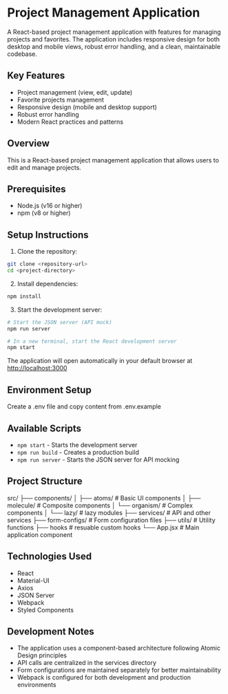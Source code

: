 # Project Management Application

A React-based project management application with features for managing projects and favorites. The application includes responsive design for both desktop and mobile views, robust error handling, and a clean, maintainable codebase.

## Key Features

- Project management (view, edit, update)
- Favorite projects management
- Responsive design (mobile and desktop support)
- Robust error handling
- Modern React practices and patterns

## Overview

This is a React-based project management application that allows users to edit and manage projects.

## Prerequisites

- Node.js (v16 or higher)
- npm (v8 or higher)

## Setup Instructions

1. Clone the repository:

```bash
git clone <repository-url>
cd <project-directory>
```

2. Install dependencies:

```bash
npm install
```

3. Start the development server:

```bash
# Start the JSON server (API mock)
npm run server

# In a new terminal, start the React development server
npm start
```

The application will open automatically in your default browser at <http://localhost:3000>

## Environment Setup

Create a .env file and copy content from .env.example

## Available Scripts

- `npm start` - Starts the development server
- `npm run build` - Creates a production build
- `npm run server` - Starts the JSON server for API mocking

## Project Structure

src/
├── components/
│ ├── atoms/        # Basic UI components
│ ├── molecule/     # Composite components
│ └── organism/     # Complex components
│ └── lazy/         # lazy modules
├── services/       # API and other services
├── form-configs/   # Form configuration files
├── utils/          # Utility functions
├── hooks           # resuable custom hooks
└── App.jsx         # Main application component

## Technologies Used

- React
- Material-UI
- Axios
- JSON Server
- Webpack
- Styled Components

## Development Notes

- The application uses a component-based architecture following Atomic Design principles
- API calls are centralized in the services directory
- Form configurations are maintained separately for better maintainability
- Webpack is configured for both development and production environments

